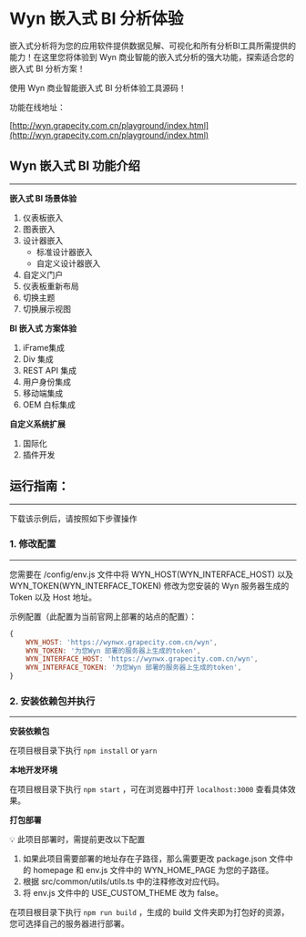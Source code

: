 # **Wyn 嵌入式 BI 分析体验**

嵌入式分析将为您的应用软件提供数据见解、可视化和所有分析BI工具所需提供的能力！在这里您将体验到 Wyn 商业智能的嵌入式分析的强大功能，探索适合您的嵌入式 BI 分析方案！

使用 Wyn 商业智能嵌入式 BI 分析体验工具源码！

功能在线地址：

[http://wyn.grapecity.com.cn/playground/index.html](http://wyn.grapecity.com.cn/playground/index.html)

## **Wyn 嵌入式 BI 功能介绍**

---

**嵌入式 BI 场景体验**

1. 仪表板嵌入
2. 图表嵌入
3. 设计器嵌入
    - 标准设计器嵌入
    - 自定义设计器嵌入
4. 自定义门户
5. 仪表板重新布局
6. 切换主题
7. 切换展示视图

**BI 嵌入式 方案体验**

1. iFrame集成
2. Div 集成
3. REST API 集成
4. 用户身份集成
5. 移动端集成
6. OEM 白标集成

**自定义系统扩展**

1. 国际化
2. 插件开发

## **运行指南：**

---

下载该示例后，请按照如下步骤操作

### 1. 修改配置

---

您需要在 /config/env.js 文件中将 WYN_HOST(WYN_INTERFACE_HOST) 以及 WYN_TOKEN(WYN_INTERFACE_TOKEN) 修改为您安装的 Wyn 服务器生成的 Token 以及 Host 地址。

示例配置（此配置为当前官网上部署的站点的配置）：

```jsx
{
    WYN_HOST: 'https://wynwx.grapecity.com.cn/wyn',
    WYN_TOKEN: '为您Wyn 部署的服务器上生成的token',
    WYN_INTERFACE_HOST: 'https://wynwx.grapecity.com.cn/wyn',
    WYN_INTERFACE_TOKEN: '为您Wyn 部署的服务器上生成的token',
}
```

### 2. 安装依赖包并执行

---

**安装依赖包**

在项目根目录下执行 `npm install`  or  `yarn`

**本地开发环境**

在项目根目录下执行  `npm start` ，可在浏览器中打开 `localhost:3000` 查看具体效果。

**打包部署**

<aside>

💡 此项目部署时，需提前更改以下配置

1. 如果此项目需要部署的地址存在子路径，那么需要更改 package.json 文件中的 homepage 和 env.js 文件中的 WYN_HOME_PAGE 为您的子路径。
2. 根据 src/common/utils/utils.ts 中的注释修改对应代码。
3. 将 env.js 文件中的 USE_CUSTOM_THEME 改为 false。

</aside> 

在项目根目录下执行  `npm run build` ，生成的 build 文件夹即为打包好的资源，您可选择自己的服务器进行部署。
